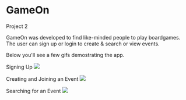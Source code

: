 # GameOn
Project 2

GameOn was developed to find like-minded people to play boardgames. The user can sign up or login to create & search or view events.

Below you'll see a few gifs demostrating the app. 

Signing Up
![](name-of-giphy.gif)

Creating and Joining an Event
![](name-of-giphy.gif)

Searching for an Event
![](name-of-giphy.gif)
